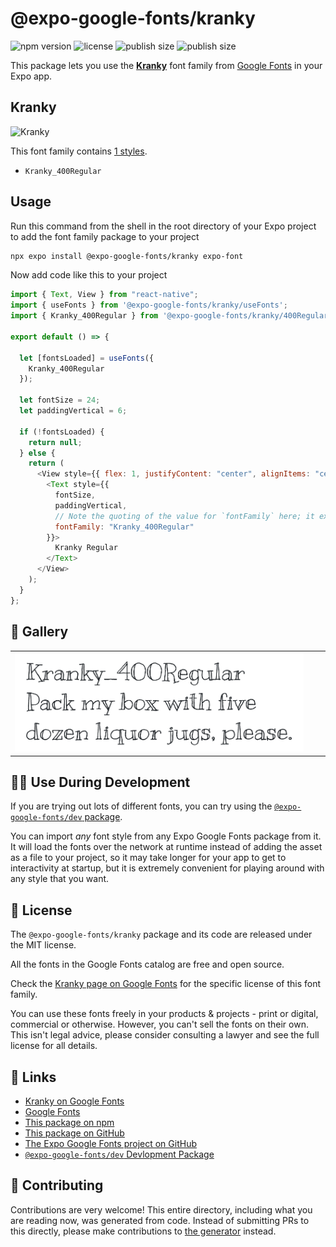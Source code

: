 # @expo-google-fonts/kranky

![npm version](https://flat.badgen.net/npm/v/@expo-google-fonts/kranky)
![license](https://flat.badgen.net/github/license/expo/google-fonts)
![publish size](https://flat.badgen.net/packagephobia/install/@expo-google-fonts/kranky)
![publish size](https://flat.badgen.net/packagephobia/publish/@expo-google-fonts/kranky)

This package lets you use the [**Kranky**](https://fonts.google.com/specimen/Kranky) font family from [Google Fonts](https://fonts.google.com/) in your Expo app.

## Kranky

![Kranky](./font-family.png)

This font family contains [1 styles](#-gallery).

- `Kranky_400Regular`

## Usage

Run this command from the shell in the root directory of your Expo project to add the font family package to your project

```sh
npx expo install @expo-google-fonts/kranky expo-font
```

Now add code like this to your project

```js
import { Text, View } from "react-native";
import { useFonts } from '@expo-google-fonts/kranky/useFonts';
import { Kranky_400Regular } from '@expo-google-fonts/kranky/400Regular';

export default () => {

  let [fontsLoaded] = useFonts({
    Kranky_400Regular
  });

  let fontSize = 24;
  let paddingVertical = 6;

  if (!fontsLoaded) {
    return null;
  } else {
    return (
      <View style={{ flex: 1, justifyContent: "center", alignItems: "center" }}>
        <Text style={{
          fontSize,
          paddingVertical,
          // Note the quoting of the value for `fontFamily` here; it expects a string!
          fontFamily: "Kranky_400Regular"
        }}>
          Kranky Regular
        </Text>
      </View>
    );
  }
};
```

## 🔡 Gallery


||||
|-|-|-|
|![Kranky_400Regular](./400Regular/Kranky_400Regular.ttf.png)||||


## 👩‍💻 Use During Development

If you are trying out lots of different fonts, you can try using the [`@expo-google-fonts/dev` package](https://github.com/expo/google-fonts/tree/master/font-packages/dev#readme).

You can import _any_ font style from any Expo Google Fonts package from it. It will load the fonts over the network at runtime instead of adding the asset as a file to your project, so it may take longer for your app to get to interactivity at startup, but it is extremely convenient for playing around with any style that you want.


## 📖 License

The `@expo-google-fonts/kranky` package and its code are released under the MIT license.

All the fonts in the Google Fonts catalog are free and open source.

Check the [Kranky page on Google Fonts](https://fonts.google.com/specimen/Kranky) for the specific license of this font family.

You can use these fonts freely in your products & projects - print or digital, commercial or otherwise. However, you can't sell the fonts on their own. This isn't legal advice, please consider consulting a lawyer and see the full license for all details.

## 🔗 Links

- [Kranky on Google Fonts](https://fonts.google.com/specimen/Kranky)
- [Google Fonts](https://fonts.google.com/)
- [This package on npm](https://www.npmjs.com/package/@expo-google-fonts/kranky)
- [This package on GitHub](https://github.com/expo/google-fonts/tree/master/font-packages/kranky)
- [The Expo Google Fonts project on GitHub](https://github.com/expo/google-fonts)
- [`@expo-google-fonts/dev` Devlopment Package](https://github.com/expo/google-fonts/tree/master/font-packages/dev)

## 🤝 Contributing

Contributions are very welcome! This entire directory, including what you are reading now, was generated from code. Instead of submitting PRs to this directly, please make contributions to [the generator](https://github.com/expo/google-fonts/tree/master/packages/generator) instead.
